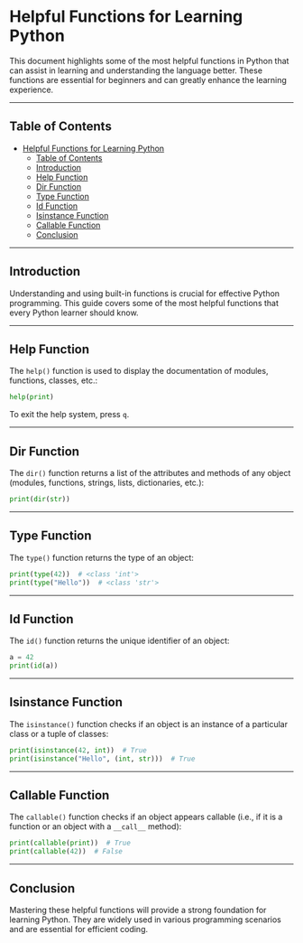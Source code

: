 # Helpful Functions for Learning Python

This document highlights some of the most helpful functions in Python that can assist in learning and understanding the language better. These functions are essential for beginners and can greatly enhance the learning experience.

---

## Table of Contents

- [Helpful Functions for Learning Python](#helpful-functions-for-learning-python)
  - [Table of Contents](#table-of-contents)
  - [Introduction](#introduction)
  - [Help Function](#help-function)
  - [Dir Function](#dir-function)
  - [Type Function](#type-function)
  - [Id Function](#id-function)
  - [Isinstance Function](#isinstance-function)
  - [Callable Function](#callable-function)
  - [Conclusion](#conclusion)

---

## Introduction

Understanding and using built-in functions is crucial for effective Python programming. This guide covers some of the most helpful functions that every Python learner should know.

---

## Help Function

The `help()` function is used to display the documentation of modules, functions, classes, etc.:

```python
help(print)
```

To exit the help system, press `q`.

---

## Dir Function

The `dir()` function returns a list of the attributes and methods of any object (modules, functions, strings, lists, dictionaries, etc.):

```python
print(dir(str))
```

---

## Type Function

The `type()` function returns the type of an object:

```python
print(type(42))  # <class 'int'>
print(type("Hello"))  # <class 'str'>
```

---

## Id Function

The `id()` function returns the unique identifier of an object:

```python
a = 42
print(id(a))
```

---

## Isinstance Function

The `isinstance()` function checks if an object is an instance of a particular class or a tuple of classes:

```python
print(isinstance(42, int))  # True
print(isinstance("Hello", (int, str)))  # True
```

---

## Callable Function

The `callable()` function checks if an object appears callable (i.e., if it is a function or an object with a `__call__` method):

```python
print(callable(print))  # True
print(callable(42))  # False
```

---

## Conclusion

Mastering these helpful functions will provide a strong foundation for learning Python. They are widely used in various programming scenarios and are essential for efficient coding.
